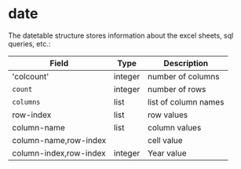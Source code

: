 # date

The datetable structure stores information about the excel sheets, sql queries, etc.:

| Field                         | Type    | Description          |
| ----------------------------- | ------- | -------------------- |
| 'colcount'                    | integer | number of columns    |
| `count`                       | integer | number of rows       |
| `columns`                     | list    | list of column names |
| row-index                     | list    | row values           |
| column-name                   | list    | column values        |
| column-name,row-index         |         | cell value           |
| column-index,row-index        | integer | Year value           |
